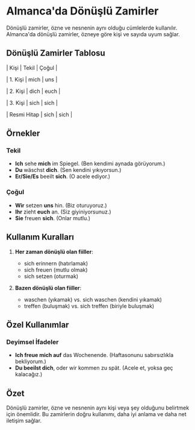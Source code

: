 # Almanca'da Dönüşlü Zamirler

Dönüşlü zamirler, özne ve nesnenin aynı olduğu cümlelerde kullanılır. Almanca'da dönüşlü zamirler, özneye göre kişi ve sayıda uyum sağlar.

## Dönüşlü Zamirler Tablosu

| Kişi      | Tekil  | Çoğul |

| 1. Kişi   | mich   | uns   |

| 2. Kişi   | dich   | euch  |

| 3. Kişi   | sich   | sich  |

| Resmi Hitap | sich | sich  |

## Örnekler

### Tekil

- **Ich** sehe **mich** im Spiegel. (Ben kendimi aynada görüyorum.)
- **Du** wäschst **dich**. (Sen kendini yıkıyorsun.)
- **Er/Sie/Es** beeilt **sich**. (O acele ediyor.)

### Çoğul

- **Wir** setzen **uns** hin. (Biz oturuyoruz.)
- **Ihr** zieht **euch** an. (Siz giyiniyorsunuz.)
- **Sie** freuen **sich**. (Onlar mutlu.)

## Kullanım Kuralları

1. **Her zaman dönüşlü olan fiiller**:
   - sich erinnern (hatırlamak)
   - sich freuen (mutlu olmak)
   - sich setzen (oturmak)

2. **Bazen dönüşlü olan fiiller**:
   - waschen (yıkamak) vs. sich waschen (kendini yıkamak)
   - treffen (buluşmak) vs. sich treffen (biriyle buluşmak)

## Özel Kullanımlar

### Deyimsel İfadeler

- **Ich freue mich auf** das Wochenende. (Haftasonunu sabırsızlıkla bekliyorum.)
- **Du beeilst dich**, oder wir kommen zu spät. (Acele et, yoksa geç kalacağız.)

## Özet

Dönüşlü zamirler, özne ve nesnenin aynı kişi veya şey olduğunu belirtmek için önemlidir. Bu zamirlerin doğru kullanımı, daha iyi anlama ve daha net iletişim sağlar.
